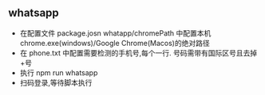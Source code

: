 ## whatsapp

- 在配置文件 package.josn whatapp/chromePath 中配置本机 chrome.exe(windows)/Google Chrome(Macos)的绝对路径
- 在 phone.txt 中配置需要检测的手机号,每个一行. 号码需带有国际区号且去掉+号
- 执行 npm run whatsapp
- 扫码登录,等待脚本执行

